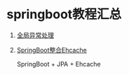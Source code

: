 # springboot教程汇总
1. [全局异常处理](https://github.com/yzengchn/springboot-all/tree/master/SpringBoot-GlobalException)

2. [SpringBoot整合Ehcache](https://github.com/yzengchn/springboot-all/tree/master/SpringBoot-Ehcache)

   SpringBoot + JPA + Ehcache


### 